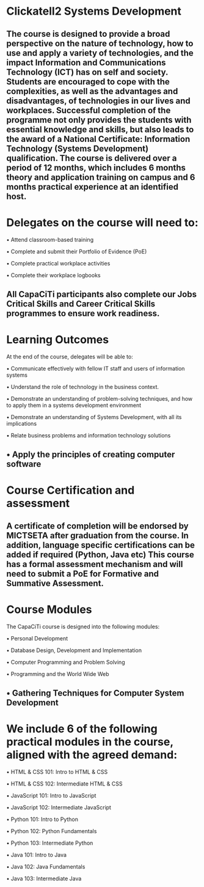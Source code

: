 # Clickatell2 Systems Development
The course is designed to provide a broad perspective on the nature of technology, how to use and 
apply a variety of technologies, and the impact Information and Communications Technology (ICT) has 
on self and society. Students are encouraged to cope with the complexities, as well as the advantages 
and disadvantages, of technologies in our lives and workplaces. Successful completion of the 
programme not only provides the students with essential knowledge and skills, but also leads to the 
award of a National Certificate: Information Technology (Systems Development) qualification.
The course is delivered over a period of 12 months, which includes 6 months theory and application 
training on campus and 6 months practical experience at an identified host.
------------------------------------------------------------------------------------------------------------------------------
# Delegates on the course will need to:
• Attend classroom-based training

• Complete and submit their Portfolio of Evidence (PoE)

• Complete practical workplace activities

• Complete their workplace logbooks

All CapaCiTi participants also complete our Jobs Critical Skills and Career Critical Skills
programmes to ensure work readiness.
----------------------------------------------------------------------------------------------------------------------------------
# Learning Outcomes
At the end of the course, delegates will be able to:

• Communicate effectively with fellow IT staff and users of information systems

• Understand the role of technology in the business context.

• Demonstrate an understanding of problem-solving techniques, and how to apply them in a 
systems development environment

• Demonstrate an understanding of Systems Development, with all its implications

• Relate business problems and information technology solutions

• Apply the principles of creating computer software
---------------------------------------------------------------------------------------------------------------------------------------------
# Course Certification and assessment

A certificate of completion will be endorsed by MICTSETA after graduation from the course. In addition, 
language specific certifications can be added if required (Python, Java etc)
This course has a formal assessment mechanism and will need to submit a PoE for Formative and 
Summative Assessment.
------------------------------------------------------------------------------------------------------------------------------------------------
# Course Modules
The CapaCiTi course is designed into the following modules:

• Personal Development

• Database Design, Development and Implementation

• Computer Programming and Problem Solving

• Programming and the World Wide Web

• Gathering Techniques for Computer System Development
-----------------------------------------------------------------------------------------------------------------------------------------------------
# We include 6 of the following practical modules in the course, aligned with the agreed demand:
• HTML & CSS 101: Intro to HTML & CSS

• HTML & CSS 102: Intermediate HTML & CSS

• JavaScript 101: Intro to JavaScript

• JavaScript 102: Intermediate JavaScript

• Python 101: Intro to Python

• Python 102: Python Fundamentals

• Python 103: Intermediate Python

• Java 101: Intro to Java

• Java 102: Java Fundamentals

• Java 103: Intermediate Java
